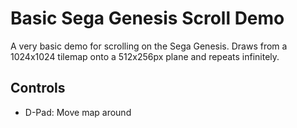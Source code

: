 # Basic Sega Genesis Scroll Demo
A very basic demo for scrolling on the Sega Genesis. Draws from a 1024x1024 tilemap onto a 512x256px plane and repeats infinitely.

## Controls
* D-Pad: Move map around